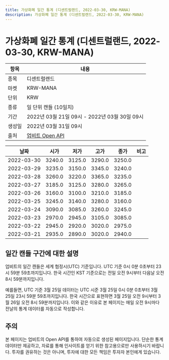 ```yaml
---
title: 가상화폐 일간 통계 (디센트럴랜드, 2022-03-30, KRW-MANA)
description: 가상화폐 일간 통계 (디센트럴랜드, 2022-03-30, KRW-MANA)
---
```



가상화폐 일간 통계 (디센트럴랜드, 2022-03-30, KRW-MANA)
===

|항목|내용|
|--|--|
|종목|디센트럴랜드|
|마켓|KRW-MANA|
|단위|KRW|
|종류|일 단위 캔들 (10일치)|
|기간|2022년 03월 21일 09시 - 2022년 03월 30일 09시|
|생성일|2022년 03월 31일 09시|
|출처|[업비트 Open API](https://docs.upbit.com)|


|날짜|시가|저가|고가|종가|비고|
|--|--|--|--|--|--|
|2022-03-30|3240.0|3125.0|3290.0|3250.0|    |
|2022-03-29|3235.0|3150.0|3345.0|3240.0|    |
|2022-03-28|3260.0|3220.0|3365.0|3235.0|    |
|2022-03-27|3185.0|3125.0|3280.0|3265.0|    |
|2022-03-26|3160.0|3100.0|3210.0|3185.0|    |
|2022-03-25|3245.0|3140.0|3280.0|3160.0|    |
|2022-03-24|3090.0|3085.0|3260.0|3245.0|    |
|2022-03-23|2970.0|2945.0|3105.0|3085.0|    |
|2022-03-22|2945.0|2920.0|3020.0|2975.0|    |
|2022-03-21|2935.0|2890.0|3020.0|2940.0|    |


일간 캔들 구간에 대한 설명
---


업비트의 일간 캔들은 세계 협정시(UTC) 기준입니다. 
UTC 기준 0시 0분 0초부터 23시 59분 59초까지입니다. 
한국 시간인 KST 기준으로는 전일 오전 9시부터 다음날 오전 8시 59분까지입니다. 


예를들면, UTC 기준 3월 25일 데이터는 UTC 시준 3월 25일 0시 0분 0초부터 3월 25일 23시 59분 59초까지입니다. 
한국 시간으로 표현하면 3월 25일 오전 9시부터 3월 26일 오전 8시 59분까지입니다. 
이와 같은 이유로 본 페이지는 매일 오전 9시마다 전날의 통계 데이터를 자동으로 작성합니다. 


주의
---


본 페이지는 업비트의 Open API를 통하여 자동으로 생성된 페이지입니다. 
단순한 통계 데이터만 제공하고, 자료를 통해 인사이트를 얻기 위한 참고용으로만 사용하시기 바랍니다. 
투자를 권유하는 것은 아니며, 투자에 대한 모든 책임은 투자자 본인에게 있습니다. 
